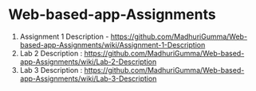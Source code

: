 # Web-based-app-Assignments

1. Assignment 1 Description - https://github.com/MadhuriGumma/Web-based-app-Assignments/wiki/Assignment-1-Description
2. Lab 2 Description : https://github.com/MadhuriGumma/Web-based-app-Assignments/wiki/Lab-2-Description
3. Lab 3 Description : https://github.com/MadhuriGumma/Web-based-app-Assignments/wiki/Lab-3-Description

